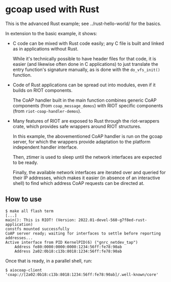 gcoap used with Rust
====================

This is the advanced Rust example; see ../rust-hello-world/ for the basics.

In extension to the basic example, it shows:

* C code can be mixed with Rust code easily; any C file is built and linked
  as in applications without Rust.

  While it's technically possible to have header files for that code,
  it is easier (and likewise often done in C applications)
  to just translate the entry function's signature manually,
  as is done with the `do_vfs_init()` function.

* Code of Rust applications can be spread out into modules,
  even if it builds on RIOT components.

  The CoAP handler built in the main function
  combines generic CoAP components (from `coap_message_demos`)
  with RIOT specific components (from `riot-coap-handler-demos`).

* Many features of RIOT are exposed to Rust through the riot-wrappers crate,
  which provides safe wrappers around RIOT structures.

  In this example, the abovementioned CoAP handler is run on the gcoap server,
  for which the wrappers provide adaptation to the platform independent handler interface.

  Then, ztimer is used to sleep until the network interfaces are expected to be ready.

  Finally, the available network interfaces are iterated over
  and queried for their IP addresses,
  which makes it easier (in absence of an interactive shell) to find which address CoAP requests can be directed at.

How to use
----------

```
$ make all flash term
[...]
main(): This is RIOT! (Version: 2022.01-devel-560-g7f8ed-rust-application)
constfs mounted successfully
CoAP server ready; waiting for interfaces to settle before reporting addresses...
Active interface from PID KernelPID(6) ("gnrc_netdev_tap")
    Address fe80:0000:0000:0000:1234:56ff:fe78:90ab
    Address 2a02:0b18:c13b:8018:1234:56ff:fe78:90ab
```

Once that is ready, in a parallel shell, run:

```
$ aiocoap-client 'coap://[2a02:0b18:c13b:8018:1234:56ff:fe78:90ab]/.well-known/core'
```
